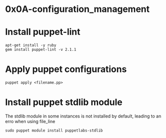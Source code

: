 # 0x0A-configuration_management


# Install puppet-lint
```
apt-get install -y ruby
gem install puppet-lint -v 2.1.1
```

# Apply puppet configurations

```
puppet apply <filename.pp>
```

# Install puppet stdlib module
The stdlib module in some instances is not installed by default, leading to an erro when using file_line

```
sudo puppet module install puppetlabs-stdlib
```
